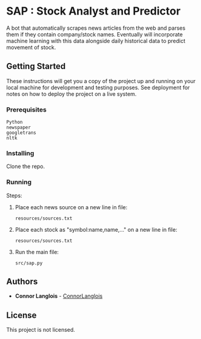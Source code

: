 # SAP : Stock Analyst and Predictor

A bot that automatically scrapes news articles from the web and parses them if they contain company/stock names.
Eventually will incorporate machine learning with this data alongside daily historical data to predict movement of stock.

## Getting Started

These instructions will get you a copy of the project up and running on your local machine for development and testing purposes. See deployment for notes on how to deploy the project on a live system.

### Prerequisites

```
Python
newspaper
googletrans
nltk
```

### Installing

Clone the repo.

### Running

Steps:

1. Place each news source on a new line in file:

	```
	resources/sources.txt
	```

2. Place each stock as "symbol:name,name,..." on a new line in file:

	```
	resources/sources.txt
	```

3. Run the main file:

	```
	src/sap.py
	```

## Authors

* **Connor Langlois** - [ConnorLanglois](https://github.com/ConnorLanglois)

## License

This project is not licensed.
